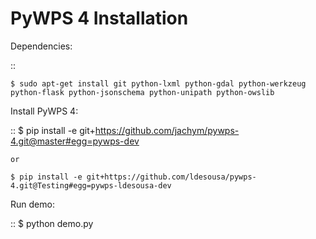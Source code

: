 PyWPS 4 Installation
========================

Dependencies:

::

	$ sudo apt-get install git python-lxml python-gdal python-werkzeug python-flask python-jsonschema python-unipath python-owslib


Install PyWPS 4:

::
	$ pip install -e git+https://github.com/jachym/pywps-4.git@master#egg=pywps-dev

	or

	$ pip install -e git+https://github.com/ldesousa/pywps-4.git@Testing#egg=pywps-ldesousa-dev


Run demo:

::
	$ python demo.py